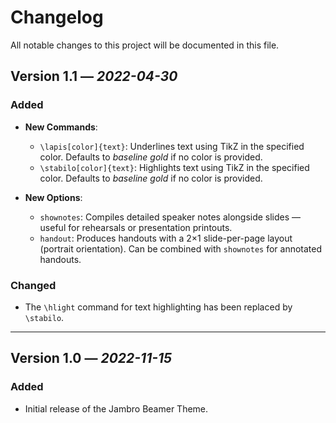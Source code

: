 # Changelog

All notable changes to this project will be documented in this file.

## Version 1.1 — *2022-04-30*

### Added
- **New Commands**:
  - `\lapis[color]{text}`: Underlines text using TikZ in the specified color. Defaults to *baseline gold* if no color is provided.
  - `\stabilo[color]{text}`: Highlights text using TikZ in the specified color. Defaults to *baseline gold* if no color is provided.

- **New Options**:
  - `shownotes`: Compiles detailed speaker notes alongside slides — useful for rehearsals or presentation printouts.
  - `handout`: Produces handouts with a 2×1 slide-per-page layout (portrait orientation). Can be combined with `shownotes` for annotated handouts.

### Changed
- The `\hlight` command for text highlighting has been replaced by `\stabilo`.

---

## Version 1.0 — *2022-11-15*

### Added
- Initial release of the Jambro Beamer Theme.

